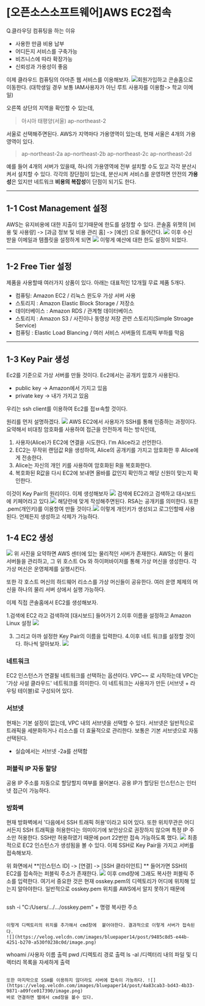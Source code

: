 # [오픈소스소프트웨어]AWS EC2접속
Q.클라우딩 컴퓨팅을 하는 이유

- 사용한 만큼 비용 납부
- 어디든지 서비스를 구축가능
- 비즈니스에 따라 확장가능
- 신뢰성과 가용성이 좋음

이제 클라우드 컴퓨팅의 아마존 웹 서비스를 이용해보자.
![](https://velog.velcdn.com/images/bluepaper14/post/6408e6f7-87b9-4502-8692-9a0e20d286b9/image.png)회원가입하고 콘솔홈으로 이동한다.
(대학생일 경우 보통 IAM사용자가 아닌 루트 사용자를 이용함-> 학교 이메일)

오른쪽 상단의 지역을 확인할 수 있는데,
> 아시아 태평양(서울) ap-northeast-2

서울로 선택해주면된다. AWS가 지역마다 가용영역이 있는데, 현재 서울은 4개의 가용 영역이 있다.
> ap-northeast-2a
ap-northeast-2b
ap-northeast-2c
ap-northeast-2d

예를 들어 4개의 서버가 있을때, 하나의 가용영역에 전부 설치할 수도 있고 각각 분산시켜서 설치할 수 있다. 각각의 장단점이 있는데, 분산시켜 서비스를 운영하면 안전의 **가용성**은 있지만 네트워크 **비용의 복잡성**이 단점이 되기도 한다.


---
## 1-1 Cost Management 설정

AWS는 유지비용에 대한 지출이 있기때문에 한도를 설정할 수 있다. 
콘솔홈 위젯의 [비용 및 사용량] -> [과금 정보 및 비용 관리 홈] -> [예산] 으로 들어간다.
![](https://velog.velcdn.com/images/bluepaper14/post/582631fd-814a-4fb6-b688-fd1f0deaa579/image.png) 이후 수신 받을 이메일과 템플릿을 설정하게 되면
![](https://velog.velcdn.com/images/bluepaper14/post/99220dae-bc48-40e2-b14f-e1661f2c6c6b/image.png) 이렇게 예산에 대한 한도 설정이 되었다. 

---
## 1-2 Free Tier 설정
제품을 사용할때 여러가지 상품이 있다.
아래는 대표적인 12개월 무료 제품 5개다.
- 컴퓨팅: Amazon EC2 / 리눅스 윈도우 가상 서버 사용
- 스토리지 : Amazon Elastic Block Storage / 저장소
- 데이터베이스 : Amazon RDS / 관계형 데이터베이스
- 스토리지 : Amazon S3 / 사진이나 동영상 저장 관련 스토리지(Simple Stroage Service)
- 컴퓨팅 : Elastic Load Blancing / 여러 서비스 서버들의 트래픽 부하를 막음

---
## 1-3 Key Pair 생성
Ec2를 기준으로 가상 서버를 만들 것이다.
Ec2에서는 공개키 암호가 사용된다.
- public key -> Amazon에서 가지고 있음
- private key -> 내가 가지고 있음

우리는 ssh client를 이용하여 Ec2를 접ㅂ속할 것이다.

원리를 먼저 설명하겠다.
![](https://velog.velcdn.com/images/bluepaper14/post/7d8cb1b3-9e88-414b-82bb-0ecbb395e7f8/image.gif)
AWS EC2에서 사용자가 SSH를 통해 인증하는 과정이다. 요약해서 비대칭 암호화를 사용하여 접근을 안전하게 하는 방식인데,
1. 사용자(Alice)가 EC2에 연결을 시도한다. I'm Alice라고 선언한다.
2. EC2는 무작위 랜덤값 R을 생성하여, Alice의 공개키를 가지고 암호화한 후 Alice에게 전송한다.
3. Alice는 자신의 개인 키를 사용하여 암호화된 R을 복호화한다.
4. 복호화된 R값을 다시 EC2에 보내면 올바를 값인지 확인하고 해당 신원이 맞는지 확인한다.

이것이 Key Pair의 원리이다. 이제 생성해보자
![](https://velog.velcdn.com/images/bluepaper14/post/d27a4a2d-8878-465d-8b6d-c3e1e8dd6175/image.png)
검색에 EC2라고 검색하고 대시보드에 키페어라고 있다.![](https://velog.velcdn.com/images/bluepaper14/post/5af03898-71d5-4d99-9e34-77b4f6d6a737/image.png) 해당란에 맞게 작성해주면된다.
RSA는 공개키를 의미한다. 또한 .pem(개인키)를 이용항여 만들 것이다.![](https://velog.velcdn.com/images/bluepaper14/post/709a7576-6b9f-4562-8ce5-37c520733dbf/image.png)
이렇게 개인키가 생성되고 로그인할때 사용된다. 언제든지 생성하고 삭제가 가능하다.

## 1-4 EC2 생성
![](https://velog.velcdn.com/images/bluepaper14/post/180ef882-0c06-421b-ac2f-f2aad777e31a/image.png)
위 사진을 요약하면 AWS 센터에 있는 물리적인 서버가 존재한다. AWS는 이 물리 서버들을 관리하고, 그 위 호스트 Os 와 하이퍼바이저를 통해 가상 머신을 생성한다. 각 가상 머신은 운영체제를 실행시킨다.

또한 각 호스트 머신의 하드웨어 리소스를 가상 머신들이 공유한다. 여러 운영 체제의 머신을 하나의 물리 서버 상에서 실행 가능하다.

이제 직접 콘솔홈에서 EC2를 생성해보자.

1.검색에 EC2 라고 검색하여 [대시보드] 들어가기
2.이후 이름을 설정하고 Amazon Linux 설정
![](https://velog.velcdn.com/images/bluepaper14/post/11faf727-aa8f-410c-9f2d-3b9735c38cc1/image.png)


3. 그리고 아까 설정한 Key Pair의 이름을 입력한다.
4.이후 네트 워크를 설정할 것이다. 하나씩 알아보자.
![](https://velog.velcdn.com/images/bluepaper14/post/1f6a16f6-da2e-4442-8e24-09ef6dd3e479/image.png)
### 네트워크
EC2 인스턴스가 연결될 네트워크를 선택하는 옵션이다. VPC~~ 로 시작하는데 VPC는 '가상 사설 클라우드' 네트워크를 의미한다. 이 네트워크는 사용자가 만든 (서브넷 + 라우팅 테이블)로 구성되어 있다. 
### 서브넷
현재는 기본 설정이 없는데, VPC 내의 서브넷을 선택할 수 있다. 서브넷은 일반적으로 트래픽을 세분화하거나 리소스를 더 효율적으로 관리한다. 보통은 기본 서브넷으로 자동 선택된다.
+ 실습에서는 서브넷 -2a를 선택함

### 퍼블릭 IP 자동 할당
공용 IP 주소를 자동으로 할당할지 여부를 물어본다. 공용 IP가 할당된 인스턴스는 인터넷 접근이 가능하다.
### 방화벽
현재 방화벽에서 '다음에서 SSH 트래픽 허용'이라고 되어 있다. 또한 위치무관은 어디서든지 SSH 트래픽을 허용한다는 의미이기에 보안상으로 권장하지 않으며 특정 IP 주소만 허용한다.
SSH만 허용하였기 때문에 port 22번만 접속 가능하도록 했다.
![](https://velog.velcdn.com/images/bluepaper14/post/155aef81-85ae-4cb9-acc9-62cf13fb56b9/image.png)
최종적으로 EC2 인스턴스가 생성됨을 볼 수 있다. 이제 SSH로 Key Pair을 가지고 서버를 접속해보자.

위 화면에서 **[인스턴스 ID] -> [연결] -> [SSH 클라이언트] ** 들어가면 SSH의 EC2를 접속하는 퍼블릭 주소가 존재한다.
![](https://velog.velcdn.com/images/bluepaper14/post/4180b470-e3e3-4f7a-a3e3-1671559060e6/image.png)
이후 cmd창에 그래도 복사한 퍼블릭 주소를 입력한다.
여기서 중요한 것은 현재 osskey.pem의 디렉토리가 어디에 위치해 있는지 알아야한다.
일반적으로 osskey.pem 위치를 AWS에서 알지 못하기 때문에 
>```
ssh -i "C:/Users/.../.../osskey.pem" + 명령 복사한 주소
```

이렇게 디렉토리의 위치를 추가해서 cmd창에  붙어야한다. 결과적으로 이렇게 서버가 접속된다.
![](https://velog.velcdn.com/images/bluepaper14/post/9485c8d5-e44b-4251-b270-a530f0238c0d/image.png)
```
whoami 	/사용자 이름 출력
pwd 	/디렉토리 경로 출력
ls -al  /디렉터리 내의 파일 및 디렉터리 목록을 자세하게 출력
```

또한 마지막으로 SSH를 이용하지 않더라도 서버에 접속이 가능하다. ![](https://velog.velcdn.com/images/bluepaper14/post/4a83cab3-bd43-4b33-9871-a09fce017390/image.png)
바로 연결하면 웹에서 cmd창을 볼수 있다.
